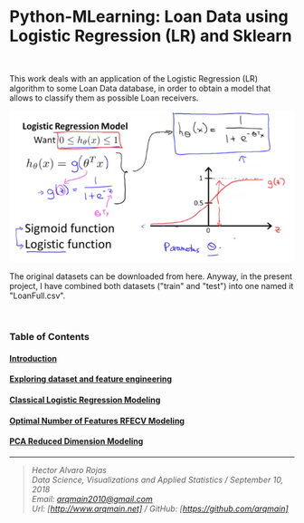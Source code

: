 # Python-MLearning: Loan Data using Logistic Regression (LR) and Sklearn

<br>

This work deals with an application of the Logistic Regression (LR) algorithm to some Loan Data database, in order to obtain a model that allows to classify them as possible Loan receivers.

![My Title](Visual/Introduction/Loan_LRegression3.png)

The original datasets can be downloaded from here. Anyway, in the present project, I have combined both datasets ("train" and "test") into one named it "LoanFull.csv".

<br>

### Table of Contents

#### [Introduction](http://nbviewer.jupyter.org/github/arqmain/Machine_Learning/blob/master/Python_MLearning/Logistic_Regression/Logistic3/PYTHON-MLearning_LR3_Introduction.ipynb)

#### [Exploring dataset and feature engineering](http://nbviewer.jupyter.org/github/arqmain/Machine_Learning/blob/master/Python_MLearning/Logistic_Regression/Logistic3/PYTHON-MLearning_LR3_Exploratory_FEngineering_Final.ipynb)

#### [Classical Logistic Regression Modeling](http://nbviewer.jupyter.org/github/arqmain/Machine_Learning/blob/master/Python_MLearning/Logistic_Regression/Logistic3/PYTHON-MLearning_LR3_Classical.ipynb)

#### [Optimal Number of Features RFECV Modeling](http://nbviewer.jupyter.org/github/arqmain/Machine_Learning/blob/master/Python_MLearning/Logistic_Regression/Logistic3/PYTHON-MLearning_LR3_OPTIMAL-RFECV_Final.ipynb)

#### [PCA Reduced Dimension Modeling](http://nbviewer.jupyter.org/github/arqmain/Machine_Learning/blob/master/Python_MLearning/Logistic_Regression/Logistic3/PYTHON-MLearning_LR3_PCA.ipynb)


<hr>

><i>Hector Alvaro Rojas<br>
>Data Science, Visualizations and Applied Statistics / September 10, 2018<br>
>Email: <arqmain2010@gmail.com> <br>
>Url: [http://www.arqmain.net]   /   GitHub: [https://github.com/arqmain]</i>
